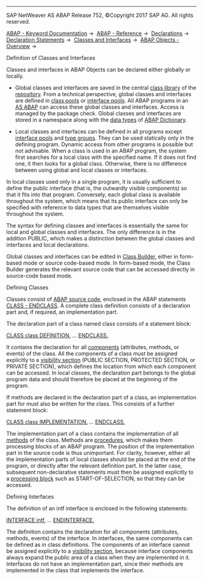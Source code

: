   

* * *

SAP NetWeaver AS ABAP Release 752, ©Copyright 2017 SAP AG. All rights reserved.

[ABAP - Keyword Documentation](javascript:call_link\('abenabap.htm'\)) →  [ABAP - Reference](javascript:call_link\('abenabap_reference.htm'\)) →  [Declarations](javascript:call_link\('abendeclarations.htm'\)) →  [Declaration Statements](javascript:call_link\('abenabap_declarations.htm'\)) →  [Classes and Interfaces](javascript:call_link\('abenclasses_and_interfaces.htm'\)) →  [ABAP Objects - Overview](javascript:call_link\('abenabap_objects_oview.htm'\)) → 

Definition of Classes and Interfaces

Classes and interfaces in ABAP Objects can be declared either globally or locally.

-   Global classes and interfaces are saved in the central [class library](javascript:call_link\('abenclass_library_glosry.htm'\) "Glossary Entry") of the [repository](javascript:call_link\('abenrepository_glosry.htm'\) "Glossary Entry"). From a technical perspective, global classes and interfaces are defined in [class pools](javascript:call_link\('abenclass_pool_glosry.htm'\) "Glossary Entry") or [interface pools](javascript:call_link\('abeninterface_pool_glosry.htm'\) "Glossary Entry"). All ABAP programs in an [AS ABAP](javascript:call_link\('abensap_nw_abap_glosry.htm'\) "Glossary Entry") can access these global classes and interfaces. Access is managed by the package check. Global classes and interfaces are stored in a namespace along with the [data types](javascript:call_link\('abendata_type_glosry.htm'\) "Glossary Entry") of [ABAP Dictionary](javascript:call_link\('abenabap_dictionary_glosry.htm'\) "Glossary Entry").

-   Local classes and interfaces can be defined in all programs except [interface pools](javascript:call_link\('abeninterface_pool_glosry.htm'\) "Glossary Entry") and [type groups](javascript:call_link\('abentype_group_1_glosry.htm'\) "Glossary Entry"). They can be used statically only in the defining program. Dynamic access from other programs is possible but not advisable. When a class is used in an ABAP program, the system first searches for a local class with the specified name. If it does not find one, it then looks for a global class. Otherwise, there is no difference between using global and local classes or interfaces.

In local classes used only in a single program, it is usually sufficient to define the public interface (that is, the outwardly visible components) so that it fits into that program. Conversely, each global class is available throughout the system, which means that its public interface can only be specified with reference to data types that are themselves visible throughout the system.

The syntax for defining classes and interfaces is essentially the same for local and global classes and interfaces. The only difference is in the addition PUBLIC, which makes a distinction between the global classes and interfaces and local declarations.

Global classes and interfaces can be edited in [Class Builder](javascript:call_link\('abenclass_builder_glosry.htm'\) "Glossary Entry"), either in form-based mode or source code-based mode. In form-based mode, the Class Builder generates the relevant source code that can be accessed directly in source-code based mode.

Defining Classes

Classes consist of [ABAP source code](javascript:call_link\('abenabap_source_code_glosry.htm'\) "Glossary Entry"), enclosed in the ABAP statements [CLASS - ENDCLASS](javascript:call_link\('abapclass.htm'\)). A complete class definition consists of a declaration part and, if required, an implementation part.

The declaration part of a class named class consists of a statement block:

[CLASS class DEFINITION.](javascript:call_link\('abapclass.htm'\))
...
[ENDCLASS.](javascript:call_link\('abapendclass.htm'\))

It contains the declaration for all [components](javascript:call_link\('abenclass_components.htm'\)) (attributes, methods, or events) of the class. All the components of a class must be assigned explicitly to a [visibility section](javascript:call_link\('abenclass_visibility.htm'\)) (PUBLIC SECTION, PROTECTED SECTION, or PRIVATE SECTION), which defines the location from which each component can be accessed. In local classes, the declaration part belongs to the global program data and should therefore be placed at the beginning of the program.

If methods are declared in the declaration part of a class, an implementation part for must also be written for the class. This consists of a further statement block:

[CLASS class IMPLEMENTATION.](javascript:call_link\('abapclass.htm'\))
...
[ENDCLASS.](javascript:call_link\('abapendclass.htm'\))

The implementation part of a class contains the implementation of all [methods](javascript:call_link\('abenmethod_glosry.htm'\) "Glossary Entry") of the class. Methods are [procedures](javascript:call_link\('abenprocedure_glosry.htm'\) "Glossary Entry"), which makes them processing blocks of an ABAP program. The position of the implementation part in the source code is thus unimportant. For clarity, however, either all the implementation parts of local classes should be placed at the end of the program, or directly after the relevant definition part. In the latter case, subsequent non-declarative statements must then be assigned explicitly to a [processing block](javascript:call_link\('abenprocessing_block_glosry.htm'\) "Glossary Entry") such as START-OF-SELECTION, so that they can be accessed.

Defining Interfaces

The definition of an intf interface is enclosed in the following statements:

[INTERFACE intf.](javascript:call_link\('abapinterface.htm'\))
...
[ENDINTERFACE.](javascript:call_link\('abapendinterface.htm'\))

The definition contains the declaration for all components (attributes, methods, events) of the interface. In interfaces, the same components can be defined as in class definitions. The components of an interface cannot be assigned explicitly to a [visibility section](javascript:call_link\('abenvisibility_section_glosry.htm'\) "Glossary Entry"), because interface components always expand the public area of a class when they are implemented in it. Interfaces do not have an implementation part, since their methods are implemented in the class that implements the interface.